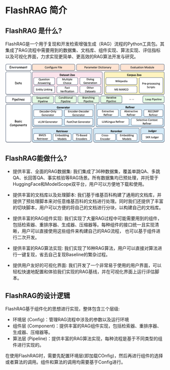 # FlashRAG 简介

## FlashRAG 是什么? 

FlashRAG是一个用于复现和开发检索增强生成（RAG）流程的Python工具包。其集成了RAG流程中需要用到的数据集、文档库、组件实现、算法实现、评估指标以及可视化界面，力求实现更简单、更高效的RAG算法开发与研究。

![](../asset/framework.jpg)

## FlashRAG能做什么?

- 提供丰富、全面的RAG数据集: 我们集成了36种数据集，覆盖单跳QA、多跳QA、长回答QA、事实核验等RAG场景。所有数据集均已预处理，并托管于HuggingFace和ModelScope双平台，用户可以方便地下载和使用。

- 提供丰富的文档库以及处理脚本: 我们基于维基百科构建了通用的文档库，并提供了预处理脚本来对任意维基百科的文档进行处理。同时我们还提供了丰富的切块脚本，用户可以方便的将自己的文档进行分块，以构建自己的文档库。

- 提供丰富的RAG组件实现: 我们实现了大量RAG过程中可能需要用到的组件，包括检索器、重排序器、生成器、压缩器等。每种组件的接口统一且实现清晰，用户可以直接使用这些组件来构建自己的RAG流程， 也可以基于组件进行二次开发。

- 提供丰富的RAG算法实现: 我们实现了16种RAG算法，用户可以直接对算法进行一键复现，省去自己复现Baseline的繁杂过程。

- 提供用户友好的可视化界面: 我们开发了一个非常易于使用的用户界面，可以轻松快速地配置和体验我们实现的RAG基线，并在可视化界面上运行评估脚本。

## FlashRAG的设计逻辑

FlashRAG基于组件化的思想进行实现，整体包含三个层级: 
- 环境层 (Config)：管理RAG流程中涉及的参数以及运行环境
- 组件层 (Component)：提供丰富的RAG组件实现，包括检索器、重排序器、生成器、压缩器等。
- 算法层 (Pipeline)：提供丰富的RAG算法实现，每种流程是基于不同类型的组件进行实现的。

在使用FlashRAG时，需要先配置环境层(即加载COnfig)，然后再进行组件的选择或者算法的调用。组件和算法的调用均需要基于Config进行。

